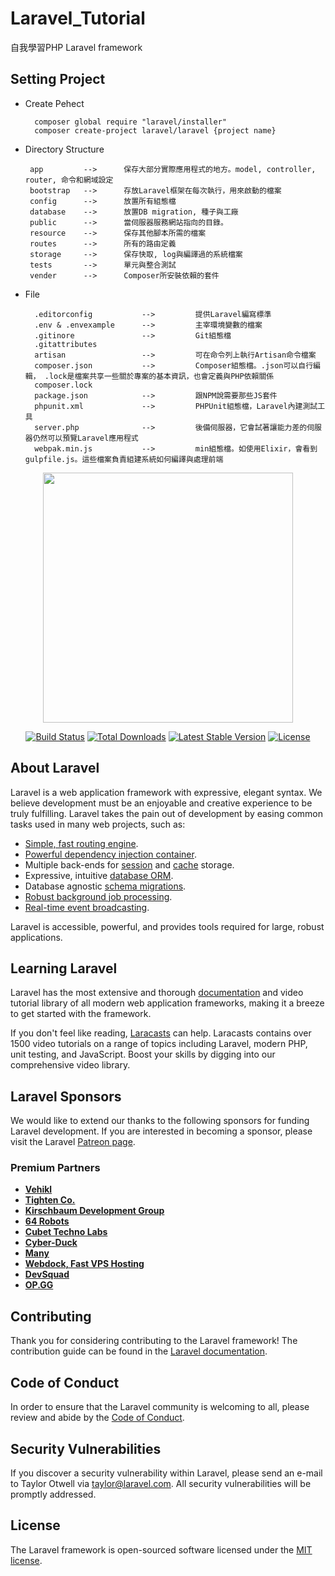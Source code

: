 # Laravel_Tutorial
自我學習PHP Laravel framework

## Setting Project

* Create Pehect

        composer global require "laravel/installer"
        composer create-project laravel/laravel {project name}
        
 * Directory Structure
 
        app         -->      保存大部分實際應用程式的地方。model, controller, router, 命令和網域設定
        bootstrap   -->      存放Laravel框架在每次執行，用來啟動的檔案
        config      -->      放置所有組態檔
        database    -->      放置DB migration, 種子與工廠
        public      -->      當伺服器服務網站指向的目錄。
        resource    -->      保存其他腳本所需的檔案
        routes      -->      所有的路由定義
        storage     -->      保存快取, log與編譯過的系統檔案
        tests       -->      單元與整合測試
        vender      -->      Composer所安裝依賴的套件
        
* File

        .editorconfig           -->         提供Laravel編寫標準
        .env & .envexample      -->         主宰環境變數的檔案
        .gitinore               -->         Git組態檔
        .gitattributes
        artisan                 -->         可在命令列上執行Artisan命令檔案
        composer.json           -->         Composer組態檔。.json可以自行編輯， .lock是檔案共享一些關於專案的基本資訊，也會定義與PHP依賴關係
        composer.lock
        package.json            -->         跟NPM說需要那些JS套件
        phpunit.xml             -->         PHPUnit組態檔，Laravel內建測試工具
        server.php              -->         後備伺服器，它會試著讓能力差的伺服器仍然可以預覽Laravel應用程式
        webpak.min.js           -->         min組態檔。如使用Elixir，會看到gulpfile.js。這些檔案負責組建系統如何編譯與處理前端
        

<p align="center"><a href="https://laravel.com" target="_blank"><img src="https://raw.githubusercontent.com/laravel/art/master/logo-lockup/5%20SVG/2%20CMYK/1%20Full%20Color/laravel-logolockup-cmyk-red.svg" width="400"></a></p>

<p align="center">
<a href="https://travis-ci.org/laravel/framework"><img src="https://travis-ci.org/laravel/framework.svg" alt="Build Status"></a>
<a href="https://packagist.org/packages/laravel/framework"><img src="https://poser.pugx.org/laravel/framework/d/total.svg" alt="Total Downloads"></a>
<a href="https://packagist.org/packages/laravel/framework"><img src="https://poser.pugx.org/laravel/framework/v/stable.svg" alt="Latest Stable Version"></a>
<a href="https://packagist.org/packages/laravel/framework"><img src="https://poser.pugx.org/laravel/framework/license.svg" alt="License"></a>
</p>

## About Laravel

Laravel is a web application framework with expressive, elegant syntax. We believe development must be an enjoyable and creative experience to be truly fulfilling. Laravel takes the pain out of development by easing common tasks used in many web projects, such as:

- [Simple, fast routing engine](https://laravel.com/docs/routing).
- [Powerful dependency injection container](https://laravel.com/docs/container).
- Multiple back-ends for [session](https://laravel.com/docs/session) and [cache](https://laravel.com/docs/cache) storage.
- Expressive, intuitive [database ORM](https://laravel.com/docs/eloquent).
- Database agnostic [schema migrations](https://laravel.com/docs/migrations).
- [Robust background job processing](https://laravel.com/docs/queues).
- [Real-time event broadcasting](https://laravel.com/docs/broadcasting).

Laravel is accessible, powerful, and provides tools required for large, robust applications.

## Learning Laravel

Laravel has the most extensive and thorough [documentation](https://laravel.com/docs) and video tutorial library of all modern web application frameworks, making it a breeze to get started with the framework.

If you don't feel like reading, [Laracasts](https://laracasts.com) can help. Laracasts contains over 1500 video tutorials on a range of topics including Laravel, modern PHP, unit testing, and JavaScript. Boost your skills by digging into our comprehensive video library.

## Laravel Sponsors

We would like to extend our thanks to the following sponsors for funding Laravel development. If you are interested in becoming a sponsor, please visit the Laravel [Patreon page](https://patreon.com/taylorotwell).

### Premium Partners

- **[Vehikl](https://vehikl.com/)**
- **[Tighten Co.](https://tighten.co)**
- **[Kirschbaum Development Group](https://kirschbaumdevelopment.com)**
- **[64 Robots](https://64robots.com)**
- **[Cubet Techno Labs](https://cubettech.com)**
- **[Cyber-Duck](https://cyber-duck.co.uk)**
- **[Many](https://www.many.co.uk)**
- **[Webdock, Fast VPS Hosting](https://www.webdock.io/en)**
- **[DevSquad](https://devsquad.com)**
- **[OP.GG](https://op.gg)**

## Contributing

Thank you for considering contributing to the Laravel framework! The contribution guide can be found in the [Laravel documentation](https://laravel.com/docs/contributions).

## Code of Conduct

In order to ensure that the Laravel community is welcoming to all, please review and abide by the [Code of Conduct](https://laravel.com/docs/contributions#code-of-conduct).

## Security Vulnerabilities

If you discover a security vulnerability within Laravel, please send an e-mail to Taylor Otwell via [taylor@laravel.com](mailto:taylor@laravel.com). All security vulnerabilities will be promptly addressed.

## License

The Laravel framework is open-sourced software licensed under the [MIT license](https://opensource.org/licenses/MIT).
